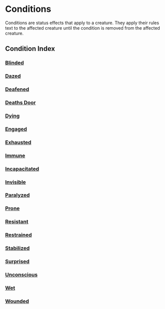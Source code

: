 # Conditions

Conditions are status effects that apply to a creature. They apply their rules text to the affected creature until the condition is removed from the affected creature.

## Condition Index

### [Blinded](Blinded.md)

### [Dazed](Dazed.md)

### [Deafened](Deafened.md)

### [Deaths Door](Deaths%20Door.md)

### [Dying](Dying.md)

### [Engaged](Engaged.md)

### [Exhausted](Exhausted.md)

### [Immune](Immune.md)

### [Incapacitated](Incapacitated.md)

### [Invisible](Invisible.md)

### [Paralyzed](Paralyzed.md)

### [Prone](Prone.md)

### [Resistant](Resistant.md)

### [Restrained](Restrained.md)

### [Stabilized](Stabilized.md)

### [Surprised](Surprised.md)

### [Unconscious](Unconscious.md)

### [Wet](Wet.md)

### [Wounded](Wounded.md)
